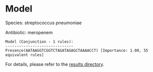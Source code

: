 
# Model

Species: streptococcus pneumoniae

Antibiotic: meropenem

```
Model (Conjunction - 1 rules):
------------------------------
Presence(AATAAGGTCGGTCTAGATAGAGCTAAAACCT) [Importance: 1.00, 55 equivalent rules]

```

For details, please refer to the [results directory](../../../../../results/scm_b/streptococcus+pneumoniae/meropenem/repeat_6/).

